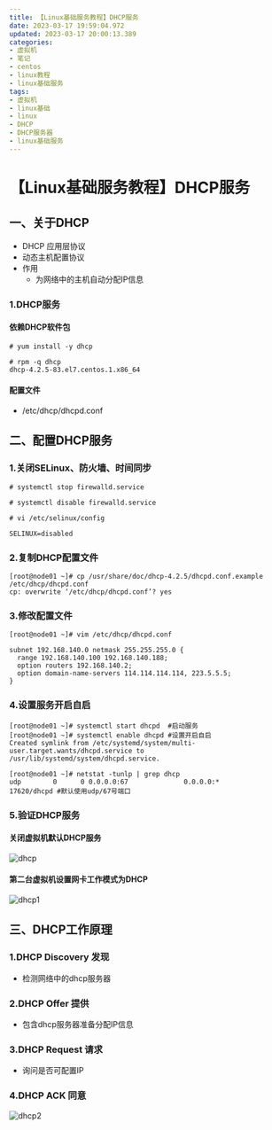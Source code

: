 ```yaml
---
title: 【Linux基础服务教程】DHCP服务
date: 2023-03-17 19:59:04.972
updated: 2023-03-17 20:00:13.389
categories: 
- 虚拟机
- 笔记
- centos
- linux教程
- linux基础服务
tags: 
- 虚拟机
- linux基础
- linux
- DHCP
- DHCP服务器
- linux基础服务
---
```


# 【Linux基础服务教程】DHCP服务

## 一、关于DHCP

- DHCP	应用层协议 
- 动态主机配置协议 
- 作用
	- 为网络中的主机自动分配IP信息

### 1.DHCP服务

#### 依赖DHCP软件包

```
# yum install -y dhcp

# rpm -q dhcp
dhcp-4.2.5-83.el7.centos.1.x86_64
```

#### 配置文件

- /etc/dhcp/dhcpd.conf 

## 二、配置DHCP服务

### 1.关闭SELinux、防火墙、时间同步

```
# systemctl stop firewalld.service

# systemctl disable firewalld.service
```

```
# vi /etc/selinux/config

SELINUX=disabled
```

### 2.复制DHCP配置文件

```
[root@node01 ~]# cp /usr/share/doc/dhcp-4.2.5/dhcpd.conf.example /etc/dhcp/dhcpd.conf 
cp: overwrite ‘/etc/dhcp/dhcpd.conf’? yes
```

### 3.修改配置文件

```
[root@node01 ~]# vim /etc/dhcp/dhcpd.conf 

subnet 192.168.140.0 netmask 255.255.255.0 {
  range 192.168.140.100 192.168.140.188;
  option routers 192.168.140.2;
  option domain-name-servers 114.114.114.114, 223.5.5.5;
}
```

### 4.设置服务开启自启

```
[root@node01 ~]# systemctl start dhcpd	#启动服务
[root@node01 ~]# systemctl enable dhcpd	#设置开启自启
Created symlink from /etc/systemd/system/multi-user.target.wants/dhcpd.service to /usr/lib/systemd/system/dhcpd.service.
```

```
[root@node01 ~]# netstat -tunlp | grep dhcp
udp        0      0 0.0.0.0:67              0.0.0.0:*                           17620/dhcpd	#默认使用udp/67号端口
```

### 5.验证DHCP服务

#### 关闭虚拟机默认DHCP服务

![dhcp](https://www.wangshengjj.work/upload/2023/03/dhcp.png)

#### 第二台虚拟机设置网卡工作模式为DHCP

![dhcp1](https://www.wangshengjj.work/upload/2023/03/dhcp1.png)

## 三、DHCP工作原理

### 1.DHCP Discovery 发现

- 检测网络中的dhcp服务器

### 2.DHCP Offer	提供

- 包含dhcp服务器准备分配IP信息

### 3.DHCP Request	请求

- 询问是否可配置IP 

### 4.DHCP ACK 同意

![dhcp2](https://www.wangshengjj.work/upload/2023/03/dhcp2.png)
